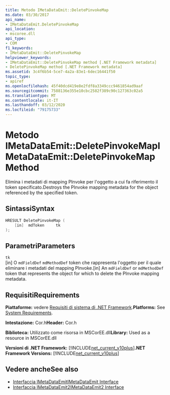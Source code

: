 ```yaml
---
title: Metodo IMetaDataEmit::DeletePinvokeMap
ms.date: 03/30/2017
api_name:
- IMetaDataEmit.DeletePinvokeMap
api_location:
- mscoree.dll
api_type:
- COM
f1_keywords:
- IMetaDataEmit::DeletePinvokeMap
helpviewer_keywords:
- IMetaDataEmit::DeletePinvokeMap method [.NET Framework metadata]
- DeletePinvokeMap method [.NET Framework metadata]
ms.assetid: 3c4f6b54-5ce7-4a2a-83e1-6dec16441f50
topic_type:
- apiref
ms.openlocfilehash: 45f40dcd419e8e2fdf8a3349ccc9461854ad9aaf
ms.sourcegitcommit: 7588136e355e10cbc2582f389c90c127363c02a5
ms.translationtype: MT
ms.contentlocale: it-IT
ms.lasthandoff: 03/12/2020
ms.locfileid: "79175733"
---
```

# <a name="imetadataemitdeletepinvokemap-method"></a><span data-ttu-id="f05d4-102">Metodo IMetaDataEmit::DeletePinvokeMap</span><span class="sxs-lookup"><span data-stu-id="f05d4-102">IMetaDataEmit::DeletePinvokeMap Method</span></span>
<span data-ttu-id="f05d4-103">Elimina i metadati di mapping PInvoke per l'oggetto a cui fa riferimento il token specificato.</span><span class="sxs-lookup"><span data-stu-id="f05d4-103">Destroys the PInvoke mapping metadata for the object referenced by the specified token.</span></span>  
  
## <a name="syntax"></a><span data-ttu-id="f05d4-104">Sintassi</span><span class="sxs-lookup"><span data-stu-id="f05d4-104">Syntax</span></span>  
  
```cpp  
HRESULT DeletePinvokeMap (
    [in]  mdToken     tk
);  
```  
  
## <a name="parameters"></a><span data-ttu-id="f05d4-105">Parametri</span><span class="sxs-lookup"><span data-stu-id="f05d4-105">Parameters</span></span>  
 `tk`  
 <span data-ttu-id="f05d4-106">[in] O `mdFieldDef` `mdMethodDef` token che rappresenta l'oggetto per il quale eliminare i metadati del mapping PInvoke.</span><span class="sxs-lookup"><span data-stu-id="f05d4-106">[in] An `mdFieldDef` or `mdMethodDef` token that represents the object for which to delete the PInvoke mapping metadata.</span></span>  
  
## <a name="requirements"></a><span data-ttu-id="f05d4-107">Requisiti</span><span class="sxs-lookup"><span data-stu-id="f05d4-107">Requirements</span></span>  
 <span data-ttu-id="f05d4-108">**Piattaforme:** vedere [Requisiti di sistema di .NET Framework](../../../../docs/framework/get-started/system-requirements.md).</span><span class="sxs-lookup"><span data-stu-id="f05d4-108">**Platforms:** See [System Requirements](../../../../docs/framework/get-started/system-requirements.md).</span></span>  
  
 <span data-ttu-id="f05d4-109">**Intestazione:** Cor.h</span><span class="sxs-lookup"><span data-stu-id="f05d4-109">**Header:** Cor.h</span></span>  
  
 <span data-ttu-id="f05d4-110">**Biblioteca:** Utilizzato come risorsa in MSCorEE.dll</span><span class="sxs-lookup"><span data-stu-id="f05d4-110">**Library:** Used as a resource in MSCorEE.dll</span></span>  
  
 <span data-ttu-id="f05d4-111">**Versioni di .NET Framework:** [!INCLUDE[net_current_v10plus](../../../../includes/net-current-v10plus-md.md)]</span><span class="sxs-lookup"><span data-stu-id="f05d4-111">**.NET Framework Versions:** [!INCLUDE[net_current_v10plus](../../../../includes/net-current-v10plus-md.md)]</span></span>  
  
## <a name="see-also"></a><span data-ttu-id="f05d4-112">Vedere anche</span><span class="sxs-lookup"><span data-stu-id="f05d4-112">See also</span></span>

- [<span data-ttu-id="f05d4-113">Interfaccia IMetaDataEmit</span><span class="sxs-lookup"><span data-stu-id="f05d4-113">IMetaDataEmit Interface</span></span>](../../../../docs/framework/unmanaged-api/metadata/imetadataemit-interface.md)
- [<span data-ttu-id="f05d4-114">Interfaccia IMetaDataEmit2</span><span class="sxs-lookup"><span data-stu-id="f05d4-114">IMetaDataEmit2 Interface</span></span>](../../../../docs/framework/unmanaged-api/metadata/imetadataemit2-interface.md)
